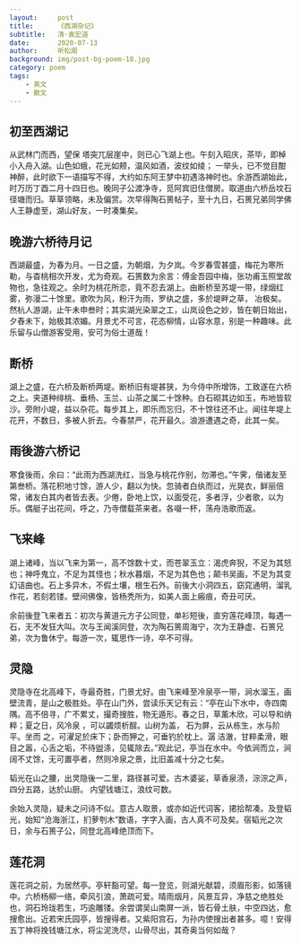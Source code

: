```yaml
---
layout:     post
title:      《西湖杂记》
subtitle:   清·袁宏道
date:       2020-07-13
author:     听松阁
background: img/post-bg-poem-18.jpg
category: poem
tags:
    - 美文
    - 散文
---
```



## 初至西湖记

从武林门而西，望保 塔突兀层崖中，则已心飞湖上也。午刻入昭庆，茶毕，即棹小入舟入湖。山色如蛾，花光如颊，温风如酒，波纹如绫； 一举头，已不觉目酣神醉，此时欲下一语描写不得，大约如东阿王梦中初遇洛神时也。余游西湖始此，时万历丁酉二月十四日也。晚同子公渡净寺，觅阿宾旧住僧房。取道由六桥岳坟石径塘而归。草草领略，未及偏赏。次早得陶石篑帖子，至十九日，石篑兄弟同学佛人王静虚至，湖山好友，一时凑集矣。

## 晚游六桥待月记

西湖最盛，为春为月。一日之盛，为朝烟，为夕岚。今岁春雪甚盛，梅花为寒所勒，与杳桃相次开发，尤为奇观。石篑数为余言：傅金吾园中梅，张功甫玉照堂故物也，急往观之。余时为桃花所恋，竟不忍去湖上。由断桥至苏堤一带，绿烟红雾，弥漫二十馀里。歌吹为风，粉汗为雨，罗纨之盛，多於堤畔之草， 冶极矣。然杭人游湖，止午未申叁时；其实湖光染翠之工，山岚设色之妙，皆在朝日始出，夕舂未下，始极其浓媚。月景尤不可言，花态柳情，山容水意，别是一种趣味。此乐留与山僧游客受用，安可为俗士道哉！

## 断桥

湖上之盛，在六桥及断桥两堤。断桥旧有堤甚狭，为今侍中所增饰，工致遂在六桥之上。夹道种绯桃、垂杨、玉兰、山茶之属二十馀种。白石砌其边如玉，布地皆软沙。旁附小堤，益以杂花。每步其上，即乐而忘归，不十馀往还不止。闻往年堤上花开，不数日，多被人折去。今春禁严，花开最久。浪游遭遇之奇，此其一矣。

## 雨後游六桥记

寒食後雨，余曰：“此雨为西湖洗红，当急与桃花作别，勿滞也。”午霁，偕诸友至第叁桥。落花积地寸馀，游人少，翻以为快。忽骑者白纨而过，光晃衣，鲜丽倍常，诸友白其内者皆去表。少倦，卧地上饮，以面受花，多者浮，少者歌，以为乐。偶艇子出花间，呼之，乃寺僧载茶来者。各啜一杯，荡舟浩歌而返。

## 飞来峰

湖上诸峰，当以飞来为第一，高不馀数十丈，而苍翠玉立：渴虎奔猊，不足为其怒也；神呼鬼立，不足为其怪也；秋水暮烟，不足为其色也；颠书吴画，不足为其变幻诘曲也。石上多异木，不假土壤，根生石外。前後大小洞四五，窈窕通明，溜乳作花，若刻若镂。壁间佛像，皆杨秃所为，如美人面上瘢痕，奇丑可厌。

余前後登飞来者五：初次与黄道元方子公同登，单衫短後，直穷莲花峰顶，每遇一石，无不发狂大叫。次与王闻溪同登，次为陶石篑周海宁，次为王静虚、石篑兄弟，次为鲁休宁。每游一次，辄思作一诗，卒不可得。

## 灵隐

灵隐寺在北高峰下，寺最奇胜，门景尤好。由飞来峰至冷泉亭一带，涧水溜玉，画壁流青，是山之极胜处。亭在山门外，尝读乐天记有云：“亭在山下水中，寺四南隅。高不倍寻，广不累丈，撮奇搜胜，物无遁形。春之日，草薰木欣，可以导和纳粹；夏之日，风冷泉 ，可以蠲烦析酲。山树为盖， 石为屏，云从栋生，水与阶平。坐而 之，可濯足於床下；卧而狎之，可垂钓於枕上。潺 洁澈，甘粹柔滑，眼目之嚣，心舌之垢，不待盥涤，见辄除去。”观此记，亭当在水中。今依涧而立，涧阔不丈馀，无可置亭者，然则冷泉之景，比旧盖减十分之七矣。

韬光在山之腰，出灵隐後一二里，路径甚可爱。古木婆娑，草香泉渍，淙淙之声，四分五路，达於山厨。 内望钱塘江，浪纹可数。

 


余始入灵隐，疑未之问诗不似。意古人取景，或亦如近代词客，捃拾帮凑。及登韬光，始知“沧海浙江，扪萝刳木”数语，字字入画，古人真不可及矣。宿韬光之次日，余与石篑子公，同登北高峰绝顶而下。

## 莲花洞

莲花洞之前，为居然亭。亭轩豁可望。每一登览，则湖光献碧，须眉形影，如落镜中。六桥杨柳一络，牵风引浪，萧疏可爱。晴雨烟月，风景互异，净慈之绝胜处也，洞石玲珑若生，巧逾雕镂。余尝谓吴山南屏一派，皆石骨土肤，中空四达，愈搜愈出。近若宋氏园亭，皆搜得者。又紫阳宫石，为孙内使搜出者甚多。噫！安得五丁神将挽钱塘江水，将尘泥洗尽，山骨尽出，其奇奥当何如哉？
